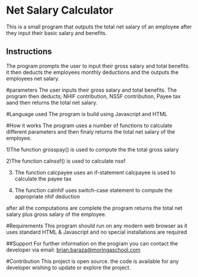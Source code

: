 # Net Salary Calculator
This is a small program that outputs the total net salary of an employee after they input their basic salary and benefits.

## Instructions
The program prompts the user to input their gross salary and total benefits. it then deducts the employees monthly deductions and the outputs the employees net salary.

#parameters
The user inputs their gross salary and total benefits. The program then deducts; NHIF contribution, NSSF contribution, Payee tax aand then returns the total net salary.

#Language used
The program is build using Javascript and HTML

#How it works
The program uses a number of functions to calculate different parameters and then finaly returns the total net salary of the employee. 

 1)The function grosspay() is used to compute the the total gross salary

 2)The function calnssf() is used to calculate nssf

 3) The function calcpayee uses an if-statement calcpayee is used to calculate the payee tax

 4) The function calnhif uses switch-case statement to compute the appropriate nhif deduction

after all the computations are complete the program returns the total net salary plus gross salary of the employee.



#Requirements
This program should run on any modern web browser as it uses standard HTML & Javascript and no special installations are required

##Support
For further information on the program you can contact the developer via email: brian.baraza@moringaschool.com

#Contribution
This project is open source. the code is available for any developer wishing to update or explore the project. 

